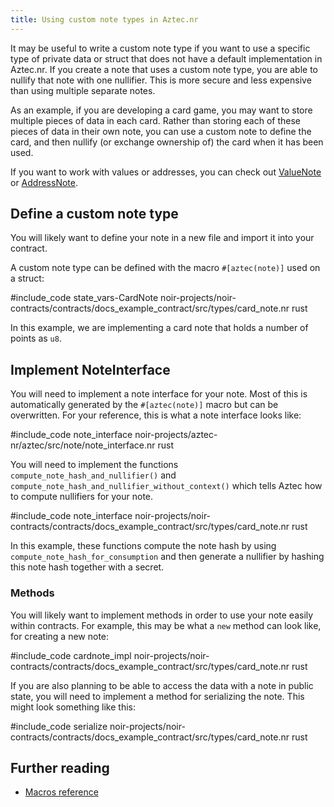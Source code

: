 ```yaml
---
title: Using custom note types in Aztec.nr
---
```


It may be useful to write a custom note type if you want to use a specific type of private data or struct that does not have a default implementation in Aztec.nr. If you create a note that uses a custom note type, you are able to nullify that note with one nullifier. This is more secure and less expensive than using multiple separate notes.

As an example, if you are developing a card game, you may want to store multiple pieces of data in each card. Rather than storing each of these pieces of data in their own note, you can use a custom note to define the card, and then nullify (or exchange ownership of) the card when it has been used. 

If you want to work with values or addresses, you can check out [ValueNote](./value_note.md) or [AddressNote](./address_note.md). 

## Define a custom note type

You will likely want to define your note in a new file and import it into your contract.

A custom note type can be defined with the macro `#[aztec(note)]` used on a struct:

#include_code state_vars-CardNote noir-projects/noir-contracts/contracts/docs_example_contract/src/types/card_note.nr rust

In this example, we are implementing a card note that holds a number of points as `u8`.

## Implement NoteInterface

You will need to implement a note interface for your note. Most of this is automatically generated by the `#[aztec(note)]` macro but can be overwritten. For your reference, this is what a note interface looks like:

#include_code note_interface noir-projects/aztec-nr/aztec/src/note/note_interface.nr rust

You will need to implement the functions `compute_note_hash_and_nullifier()` and `compute_note_hash_and_nullifier_without_context()` which tells Aztec how to compute nullifiers for your note.

#include_code note_interface noir-projects/noir-contracts/contracts/docs_example_contract/src/types/card_note.nr rust
 
In this example, these functions compute the note hash by using `compute_note_hash_for_consumption` and then generate a nullifier by hashing this note hash together with a secret.

### Methods

You will likely want to implement methods in order to use your note easily within contracts. For example, this may be what a `new` method can look like, for creating a new note:

#include_code cardnote_impl noir-projects/noir-contracts/contracts/docs_example_contract/src/types/card_note.nr rust

If you are also planning to be able to access the data with a note in public state, you will need to implement a method for serializing the note. This might look something like this:

#include_code serialize noir-projects/noir-contracts/contracts/docs_example_contract/src/types/card_note.nr rust

## Further reading

- [Macros reference](../../../../../reference/developer_references/smart_contract_reference/macros.md)